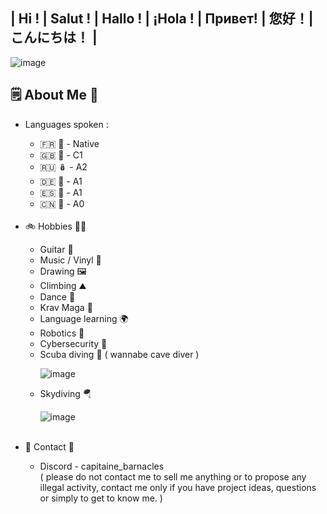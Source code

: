 ## | Hi ! | Salut ! | Hallo ! | ¡Hola ! | Привет! | 您好！| こんにちは！ | 

![image](https://github.com/user-attachments/assets/8ef4bbe0-9dc0-4699-be63-8ed978e46384)

## 🗒️ About Me 💬
<ul>
  <li>Languages spoken :</li>
  <ul>
    <li>🇫🇷 🥖 - Native</li>
    <li>🇬🇧 👑 - C1</li>
    <li>🇷🇺 🪆 - A2</li>
    <li>🇩🇪 🥨 - A1</li>
    <li>🇪🇸 💃 - A1</li>
    <li>🇨🇳 🐉 - A0</li>
  </ul>
  <br />
  <li>🚲 Hobbies 🧗‍♂️</li>
  <ul>
    <li>Guitar 🎸</li>
    <li>Music / Vinyl 🎵</li>
    <li>Drawing 🖼️</li>
    <li>Climbing ⛰️</li>
    <li>Dance 💃</li>
    <li>Krav Maga 🥋</li>
    <li>Language learning 🌍</li>
    <li>Robotics 🤖</li>
    <li>Cybersecurity 🛜</li>
    <li>Scuba diving 🤿 ( wannabe cave diver )</li>



![image](https://github.com/user-attachments/assets/e6bad8ee-64d5-433d-ba34-8e1c29164821)
    <li>Skydiving 🪂</li>

![image](https://github.com/user-attachments/assets/a8e21161-0e92-4c9d-ae07-eda9325f2bba)
  </ul>
  <br />
  <li>📩 Contact 💬</li>
  <ul>
    <li>Discord - capitaine_barnacles</li>
    ( please do not contact me to sell me anything or to propose any illegal activity, contact me only if you have project ideas, questions or simply to get to know me. )
  </ul>
</ul>

<!--
- 🔭 I’m currently working on ...
- 🌱 I’m currently learning ...
- 👯 I’m looking to collaborate on ...
- 🤔 I’m looking for help with ...
- 💬 Ask me about ...
- 📫 How to reach me: ...
- 😄 Pronouns: ...
- ⚡ Fun fact: ...
-->
